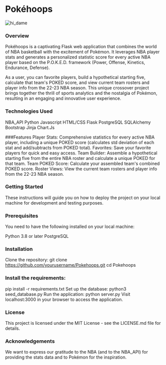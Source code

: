 Pokéhoops
===========

![hi_dame](https://imgur.com/a/8o5Z8Bj)

### Overview
Pokéhoops is a captivating Flask web application that combines the world of NBA basketball with the excitement of Pokémon. It leverages NBA player stats and generates a personalized statistic score for every active NBA player based on the P.O.K.E.D. framework (Power, Offense, Kinetics, Endurance, Defense).

As a user, you can favorite players, build a hypothetical starting five, calculate that team's POKED score, and view current team rosters and player info from the 22-23 NBA season. This unique crossover project brings together the thrill of sports analytics and the nostalgia of Pokémon, resulting in an engaging and innovative user experience.

### Technologies Used
NBA_API
Python
Javascript
HTML/CSS
Flask
PostgreSQL
SQLAlchemy
Bootstrap
Jinja
Chart.Js

###Features
Player Stats: Comprehensive statistics for every active NBA player, including a unique POKED score (calculates std deviation of each stat and add/subtracts from POKED total).
Favorites: Save your favorite players for quick and easy access.
Team Builder: Assemble a hypothetical starting five from the entire NBA roster and calculate a unique POKED for that team.
Team POKED Score: Calculate your assembled team's combined POKED score.
Roster Views: View the current team rosters and player info from the 22-23 NBA season.

### Getting Started
These instructions will guide you on how to deploy the project on your local machine for development and testing purposes.

### Prerequisites
You need to have the following installed on your local machine:

Python 3.8 or later
PostgreSQL

### Installation
Clone the repository:
git clone https://github.com/yourusername/Pokehoops.git
cd Pokehoops

### Install the requirements:
pip install -r requirements.txt
Set up the database:
python3 seed_database.py
Run the application:
python server.py
Visit localhost:3000 in your browser to access the application.

### License

This project is licensed under the MIT License - see the LICENSE.md file for details.

### Acknowledgements

We want to express our gratitude to the NBA (and to the NBA_API) for providing the stats data and to Pokémon for the inspiration.